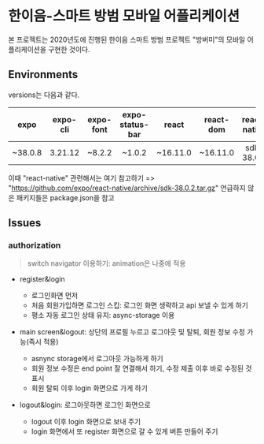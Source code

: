 # 한이음-스마트 방범 모바일 어플리케이션

본 프로젝트는 2020년도에 진행된 한이음 스마트 방범 프로젝트 "방버미"의 모바일 어플리케이션을 구현한 것이다.

## Environments

versions는 다음과 같다.

|  expo   | expo-cli | expo-font | expo-status-bar |  react   | react-dom | react-native | react-native-web |
| :-----: | :------: | :-------: | :-------------: | :------: | :-------: | :----------: | :--------------: |
| ~38.0.8 | 3.21.12  |  ~8.2.2   |     ~1.0.2      | ~16.11.0 | ~16.11.0  |  sdk-38.0.2  |     ~0.11.7      |

이때 "react-native" 관련해서는 여기 참고하기 => "https://github.com/expo/react-native/archive/sdk-38.0.2.tar.gz"
언급하지 않은 패키지들은 package.json을 참고

## Issues

### authorization

> switch navigator 이용하기: animation은 나중에 적용

-   register&login

    -   로그인화면 먼저
    -   처음 회원가입하면 로그인 스킵: 로그인 화면 생략하고 api 보낼 수 있게 하기
    -   평소 자동 로그인 상태 유지: async-storage 이용

-   main screen&logout: 상단의 프로필 누르고 로그아웃 및 탈퇴, 회원 정보 수정 가능(즉시 적용)

    -   asnync storage에서 로그아웃 가능하게 하기
    -   회원 정보 수정은 end point 잘 연결해서 하기, 수정 제출 이후 바로 수정된 것 표시
    -   회원 탈퇴 이후 login 화면으로 가게 하기

-   logout&login: 로그아웃하면 로그인 화면으로

    -   logout 이후 login 화면으로 보내 주기
    -   login 화면에서 또 register 화면으로 갈 수 있게 버튼 만들어 주기
